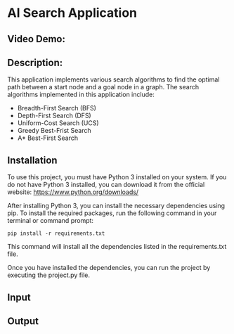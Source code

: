 # AI Search Application
## Video Demo:  <URL HERE>
## Description:
This application implements various search algorithms to find the optimal path between a start node and a goal node in a graph. The search algorithms implemented in this application include:
* Breadth-First Search (BFS)
* Depth-First Search (DFS)
* Uniform-Cost Search (UCS)
* Greedy Best-Frist Search
* A* Best-First Search

## Installation 
To use this project, you must have Python 3 installed on your system. If you do not have Python 3 installed, you can download it from the official website: https://www.python.org/downloads/

After installing Python 3, you can install the necessary dependencies using pip. To install the required packages, run the following command in your terminal or command prompt:

```
pip install -r requirements.txt
```
This command will install all the dependencies listed in the requirements.txt file.

Once you have installed the dependencies, you can run the project by executing the project.py file.

## Input

## Output


